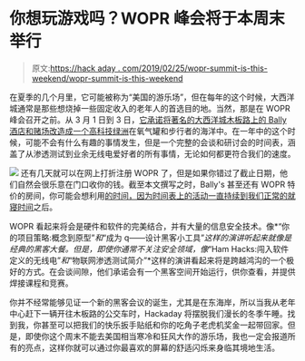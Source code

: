 # 你想玩游戏吗？WOPR 峰会将于本周末举行

> 原文:[https://hack aday . com/2019/02/25/wopr-summit-is-this-weekend/wopr-summit-is-this-weekend](https://hackaday.com/2019/02/25/would-you-like-to-play-a-game-wopr-summit-is-this-weekend/)

在夏季的几个月里，它可能被称为“美国的游乐场”，但在每年的这个时候，大西洋城通常是那些想烧掉一些固定收入的老年人的首选目的地。当然，那是在 WOPR 峰会召开之前。从 3 月 1 日到 3 日，[它承诺将著名的大西洋城木板路上的 Bally 酒店和赌场改造成一个高科技绿洲](https://www.woprsummit.org/)在氧气罐和步行者的海洋中。在一年中的这个时候，可能不会有什么有趣的事情发生，但是一个完整的会谈和研讨会的时间表，涵盖了从渗透测试到业余无线电爱好者的所有事情，无论如何都更符合我们的速度。

[![](../Images/71b972655af1c10feeea6e11157409d2.png)](https://hackaday.com/wp-content/uploads/2019/02/wopr_logo.jpg) 还有几天就可以在网上打折注册 WOPR 了，但是如果你错过了截止日期，他们自然会很乐意在门口收你的钱。截至本文撰写之时，Bally's 甚至还有 WOPR 特价的房间，你可能会想利用[的时间，因为时间表上的活动一直持续到我们正常的就寝时间](https://www.woprsummit.org/schedule)之后。

WOPR 看起来将会是硬件和软件的完美结合，并有大量的信息安全技术。像*“你的项目策略:概念到原型”*和*“成为 q——设计黑客小工具”*这样的演讲听起来就像是经典的黑客大餐。但是，即使你通常不关注安全领域，像*“Ham Hacks:闯入软件定义的无线电”*和*“物联网渗透测试简介”*这样的演讲看起来将是跨越鸿沟的一个极好的方式。在会谈间隙，他们承诺会有一个黑客空间开始运行，供你查看，并提供焊接课程和竞赛。

你并不经常能够见证一个新的黑客会议的诞生，尤其是在东海岸，所以当我从老年中心赶下一辆开往木板路的公交车时，Hackaday 将摆脱我们漫长的冬季午睡。找到我，你甚至可以把我们的快乐扳手贴纸和你的吃角子老虎机奖金一起带回家。但是，即使你这个周末不能去美国相当寒冷和狂风大作的游乐场，我也一定会报道所有的亮点，这样你就可以通过你最喜欢的屏幕的舒适闪烁来身临其境地生活。